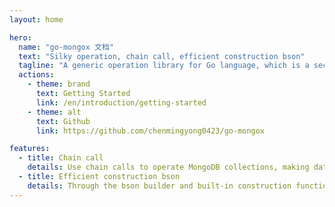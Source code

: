 ```yaml
---
layout: home

hero:
  name: "go-mongox 文档"
  text: "Silky operation, chain call, efficient construction bson" 
  tagline: "A generic operation library for Go language, which is a secondary encapsulation based on the official MongoDB library"
  actions:
    - theme: brand
      text: Getting Started
      link: /en/introduction/getting-started
    - theme: alt
      text: Github
      link: https://github.com/chenmingyong0423/go-mongox

features:
  - title: Chain call
    details: Use chain calls to operate MongoDB collections, making data operations more convenient
  - title: Efficient construction bson
    details: Through the bson builder and built-in construction functions provided by go-mongox, bson can be more conveniently constructed
---
```


